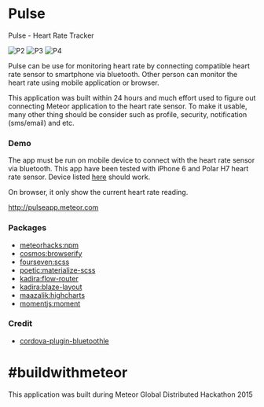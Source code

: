 # Pulse
Pulse - Heart Rate Tracker

![P2](https://raw.githubusercontent.com/firdausramlan/pulse/screenshot/screenshots/2.jpg "Pulse 2")
![P3](https://raw.githubusercontent.com/firdausramlan/pulse/screenshot/screenshots/3.jpg "Pulse 3")
![P4](https://raw.githubusercontent.com/firdausramlan/pulse/screenshot/screenshots/polar_h7.jpg "Polar H7")

Pulse can be use for monitoring heart rate by connecting compatible heart rate sensor to smartphone via bluetooth. Other person can monitor the heart rate using mobile application or browser.

This application was built within 24 hours and much effort used to figure out connecting Meteor application to the heart rate sensor. To make it usable, many other thing should be consider such as profile, security, notification (sms/email) and etc.


### Demo
The app must be run on mobile device to connect with the heart rate sensor via bluetooth. This app have been tested with iPhone 6 and Polar H7 heart rate sensor. Device listed [here](http://www.bluetooth.com/Pages/Bluetooth-Smart-Devices-List.aspx) should work.

On browser, it only show the current heart rate reading.

http://pulseapp.meteor.com

### Packages

* [meteorhacks:npm](https://atmospherejs.com/meteorhacks/npm)
* [cosmos:browserify](https://atmospherejs.com/cosmos/browserify)
* [fourseven:scss](https://atmospherejs.com/fourseven/scss)
* [poetic:materialize-scss](https://atmospherejs.com/poetic/materialize-scss)
* [kadira:flow-router](https://atmospherejs.com/kadira/flow-router)
* [kadira:blaze-layout](https://atmospherejs.com/kadira/blaze-layout)
* [maazalik:highcharts](https://atmospherejs.com/maazalik/highcharts)
* [momentjs:moment](https://atmospherejs.com/momentjs/moment)

### Credit

* [cordova-plugin-bluetoothle](https://www.npmjs.com/package/cordova-plugin-bluetoothle)


# &#35;buildwithmeteor

This application was built during Meteor Global Distributed Hackathon 2015
